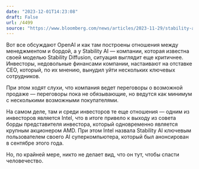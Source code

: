 ```yaml
---
date: "2023-12-01T14:23:08"
draft: False
url: /4499
source: "https://www.bloomberg.com/news/articles/2023-11-29/stability-ai-has-explored-sale-as-investor-urges-ceo-to-resign"
---
```


Вот все обсуждают OpenAI и как там построены отношения между менеджментом и бордой, а у Stability AI — компании, которая известна своей моделью Stability Diffusion, ситуация выглядит еще критичнее. Инвесторы, недовольные финансами компании, настаивают на отставке CEO, который, по их мнению, вынудил уйти нескольких ключевых сотрудников. 

При этом ходят слухи, что компания ведет переговоры о возможной продаже — переговоры пока не обязывающие, но ведутся как минимум с несколькими возможными покупателями.

На самом деле, там и среди инвесторов те еще отношения — одним из инвесторов является Intel, что в итоге привело к выходу из совета борды представителя инвестора, который одновременно является крупным акционером AMD. При этом Intel назвала Stability AI ключевым пользователем своего AI суперкомпьютера, который был анонсирован в сентябре этого года.

Но, по крайней мере, никто не делает вид, что он тут, чтобы спасти человечество.
